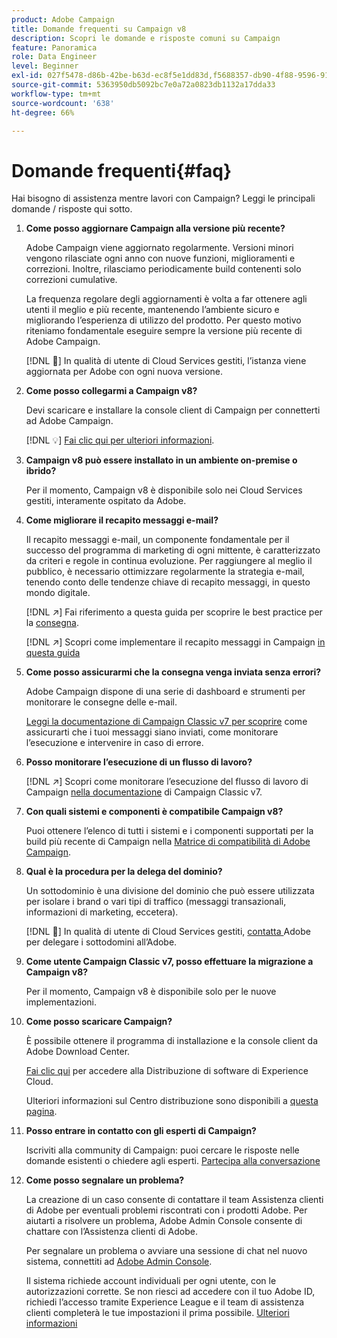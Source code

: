 ```yaml
---
product: Adobe Campaign
title: Domande frequenti su Campaign v8
description: Scopri le domande e risposte comuni su Campaign
feature: Panoramica
role: Data Engineer
level: Beginner
exl-id: 027f5478-d86b-42be-b63d-ec8f5e1dd83d,f5688357-db90-4f88-9596-91e9d0a20d75
source-git-commit: 5363950db5092bc7e0a72a0823db1132a17dda33
workflow-type: tm+mt
source-wordcount: '638'
ht-degree: 66%

---
```


# Domande frequenti{#faq}

Hai bisogno di assistenza mentre lavori con Campaign? Leggi le principali domande / risposte qui sotto.

1. **Come posso aggiornare Campaign alla versione più recente?**

    Adobe Campaign viene aggiornato regolarmente. Versioni minori vengono rilasciate ogni anno con nuove funzioni, miglioramenti e correzioni. Inoltre, rilasciamo periodicamente build contenenti solo correzioni cumulative.

   La frequenza regolare degli aggiornamenti è volta a far ottenere agli utenti il meglio e più recente, mantenendo l’ambiente sicuro e migliorando l’esperienza di utilizzo del prodotto. Per questo motivo riteniamo fondamentale eseguire sempre la versione più recente di Adobe Campaign.

   [!DNL :speech_balloon:] In qualità di utente di Cloud Services gestiti, l’istanza viene aggiornata per Adobe con ogni nuova versione.

1. **Come posso collegarmi a Campaign v8?**

   Devi scaricare e installare la console client di Campaign per connetterti ad Adobe Campaign.

   [!DNL :bulb:] [Fai clic qui per ulteriori informazioni](connect.md).

1. **Campaign v8 può essere installato in un ambiente on-premise o ibrido?**

   Per il momento, Campaign v8 è disponibile solo nei Cloud Services gestiti, interamente ospitato da Adobe.

1. **Come migliorare il recapito messaggi e-mail?**

   Il recapito messaggi e-mail, un componente fondamentale per il successo del programma di marketing di ogni mittente, è caratterizzato da criteri e regole in continua evoluzione. Per raggiungere al meglio il pubblico, è necessario ottimizzare regolarmente la strategia e-mail, tenendo conto delle tendenze chiave di recapito messaggi, in questo mondo digitale.

   [!DNL :arrow_upper_right:] Fai riferimento a questa guida per scoprire le best practice per la  [consegna](https://experienceleague.adobe.com/docs/deliverability-learn/deliverability-best-practice-guide/introduction.html?lang=it).

   [!DNL :arrow_upper_right:] Scopri come implementare il recapito messaggi in Campaign  [in questa guida](https://experienceleague.adobe.com/docs/deliverability-learn/deliverability-best-practice-guide/additional-resources/general-resources.html?lang=it)

1. **Come posso assicurarmi che la consegna venga inviata senza errori?**

    Adobe Campaign dispone di una serie di dashboard e strumenti per monitorare le consegne delle e-mail.

   [Leggi la documentazione di Campaign Classic v7 per scoprire](https://experienceleague.adobe.com/docs/campaign-classic/using/sending-messages/monitoring-deliveries/about-delivery-monitoring.html?lang=it) come assicurarti che i tuoi messaggi siano inviati, come monitorare l’esecuzione e intervenire in caso di errore.

1. **Posso monitorare l’esecuzione di un flusso di lavoro?**

   [!DNL :arrow_upper_right:] Scopri come monitorare l’esecuzione del flusso di lavoro di Campaign  [nella documentazione](https://experienceleague.adobe.com/docs/campaign-classic/using/automating-with-workflows/executing-a-workflow/starting-a-workflow.html?lang=it) di Campaign Classic v7.

1. **Con quali sistemi e componenti è compatibile Campaign v8?**

   Puoi ottenere l’elenco di tutti i sistemi e i componenti supportati per la build più recente di Campaign nella [Matrice di compatibilità di Adobe Campaign](compatibility-matrix.md).

1. **Qual è la procedura per la delega del dominio?**

   Un sottodominio è una divisione del dominio che può essere utilizzata per isolare i brand o vari tipi di traffico (messaggi transazionali, informazioni di marketing, eccetera).

   [!DNL :speech_balloon:] In qualità di utente di Cloud Services gestiti,  [contatta ](../start/campaign-faq.md#support) Adobe per delegare i sottodomini all’Adobe.

1. **Come utente Campaign Classic v7, posso effettuare la migrazione a Campaign v8?**

   Per il momento, Campaign v8 è disponibile solo per le nuove implementazioni.

1. **Come posso scaricare Campaign?**

   È possibile ottenere il programma di installazione e la console client da Adobe Download Center.

   [Fai clic qui](https://experience.adobe.com/#/downloads/content/software-distribution/en/campaign.html) per accedere alla Distribuzione di software di Experience Cloud.

   Ulteriori informazioni sul Centro distribuzione sono disponibili a [questa pagina](https://experienceleague.adobe.com/docs/experience-cloud/software-distribution/home.html).

1. **Posso entrare in contatto con gli esperti di Campaign?**

   Iscriviti alla community di Campaign: puoi cercare le risposte nelle domande esistenti o chiedere agli esperti. [Partecipa alla conversazione](https://experienceleaguecommunities.adobe.com/?profile.language=en)


1. **Come posso segnalare un problema?**

   La creazione di un caso consente di contattare il team Assistenza clienti di Adobe per eventuali problemi riscontrati con i prodotti Adobe. Per aiutarti a risolvere un problema, Adobe Admin Console consente di chattare con l’Assistenza clienti di Adobe.

   Per segnalare un problema o avviare una sessione di chat nel nuovo sistema, connettiti ad [Adobe Admin Console](https://adminConsole.adobe.com/overview).

   Il sistema richiede account individuali per ogni utente, con le autorizzazioni corrette. Se non riesci ad accedere con il tuo Adobe ID, richiedi l’accesso tramite Experience League e il team di assistenza clienti completerà le tue impostazioni il prima possibile. [Ulteriori informazioni](https://helpx.adobe.com/it/enterprise/admin-guide.html/enterprise/using/support-for-experience-cloud.ug.html)
